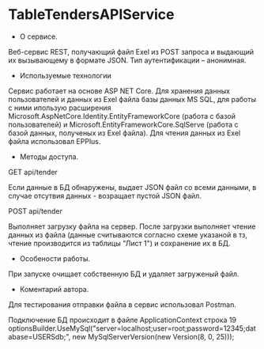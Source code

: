# TableTendersAPIService

* О сервисе. 

Веб-сервис REST, получающий файл Exel из POST запроса и выдающий их вызывающему в формате JSON. Тип аутентификации – анонимная.

* Используемые технологии

Сервис работает на основе ASP NET Core. Для хранения данных пользователей и данных из Exel файла базы данных MS SQL, для работы с ними ипользую расширения Microsoft.AspNetCore.Identity.EntityFrameworkCore (работа с базой пользователей) и Microsoft.EntityFrameworkCore.SqlServe (работа с базой данных, полученых из Exel файла). Для чтения данных из Exel файла использовал EPPlus.

* Методы доступа.
 
GET api/tender

Если данные в БД обнаружены, выдает JSON файл со всеми данными, в случае отсутвия данных - возращает пустой JSON файл.

POST api/tender

Выполняет загрузку файла на сервер. После загрузки выполняет чтение данных из файла (данные считываются согласно схеме указаной в тз, чтение производится из таблицы "Лист 1") и сохранение их в БД.

* Особености работы.
 
При запуске очищает собственную БД и удаляет загруженый файл.

* Коментарий автора.

Для тестирования отправки файла в сервис использовал Postman.

Подключение БД происходит в файле ApplicationContext строка 19 optionsBuilder.UseMySql("server=localhost;user=root;password=12345;database=USERSdb;", new MySqlServerVersion(new Version(8, 0, 25)));
